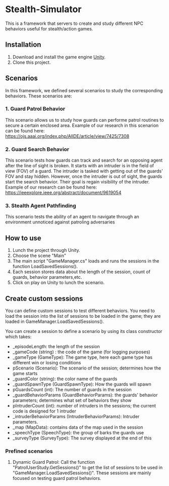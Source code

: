 # Stealth-Simulator

This is a framework that servers to create and study different NPC behaviors useful for stealth/action games.

## Installation 

1. Download and install the game engine [Unity](https://unity.com/).
2. Clone this project.

## Scenarios

In this framework, we defined several scenarios to study the corresponding behaviors. These scenarios are:

### 1. Guard Patrol Behavior

This scenario allows us to study how guards can performe patrol routines to secure a certain enclosed area. Example of our research in this scenarion can be found here: https://ojs.aaai.org/index.php/AIIDE/article/view/7425/7308

### 2. Guard Search Behavior


This scenario tests how guards can track and search for an opposing agent after the line of sight is broken. It starts with an intruder is in the field of view (FOV) of a guard. The intruder is tasked with getting out of the guards' FOV and stay hidden. However, once the intruder is out of sight, the guards start the search behavior. Their goal is regain visibility of the intruder. Example of our research can be found here: https://ieeexplore.ieee.org/abstract/document/9619054


### 3. Stealth Agent Pathfinding

This scenario tests the ability of an agent to navigate through an environment unnoticed against patroling adversaries


## How to use

1. Lunch the project through Unity.
2. Choose the scene "Main"
3. The main script "GameManager.cs" loads and runs the sessions in the function LoadSavedSessions().
4. Each session stores data about the length of the session, count of guards, behavior parameters,etc.
4. Click on play on Unity to lunch the scenario.

## Create custom sessions

You can define custom sessions to test different behaviors. You need to load the session into the list of sessions to be loaded in the game; they are loaded in GameManager.LoadSavedSessions(). 

You can create a session to define a scenario by using its class constructor which takes:

- _episodeLength: the length of the session
- _gameCode (string) : the code of the game (for logging purposes)
- _gameType (GameType): The game type, here each game type has different win or losing conditions
- pScenario (Scenario): The scenario of the session; determines how the game starts
- _guardColor (string): the color name of the guards
- _guardSpawnType (GuardSpawnType): How the guards will spawn
- pGuardsCount (int): The number of guards in the session
- _guardBehaviorParams (GuardBehaviorParams): the guards' behavior parameters; determines what set of behaviors they show
- pIntruderCount (int): number of intruders in the sessions; the current code is designed for 1 intruder
- _intruderBehaviorParams (IntruderBehaviorParams): Intruder parameters.
- _map (MapData): contains data of the map used in the session
- _speechType (SpeechType): the group of barks the guards use
- _surveyType (SurveyType): The survey displayed at the end of this


### Prefined scenarios

1. Dynamic Guard Patrol: Call the function "PatrolUserStudy.GetSessions()" to get the list of sessions to be used in "GameManager.LoadSavedSessions()". These sessions are mainly focused on testing guard patrol behaviors.
  
